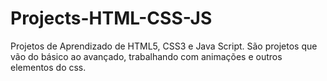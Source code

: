 # Projects-HTML-CSS-JS
Projetos de Aprendizado de HTML5, CSS3 e Java Script. São projetos que vão do básico ao avançado, trabalhando com animações e outros elementos do css.
